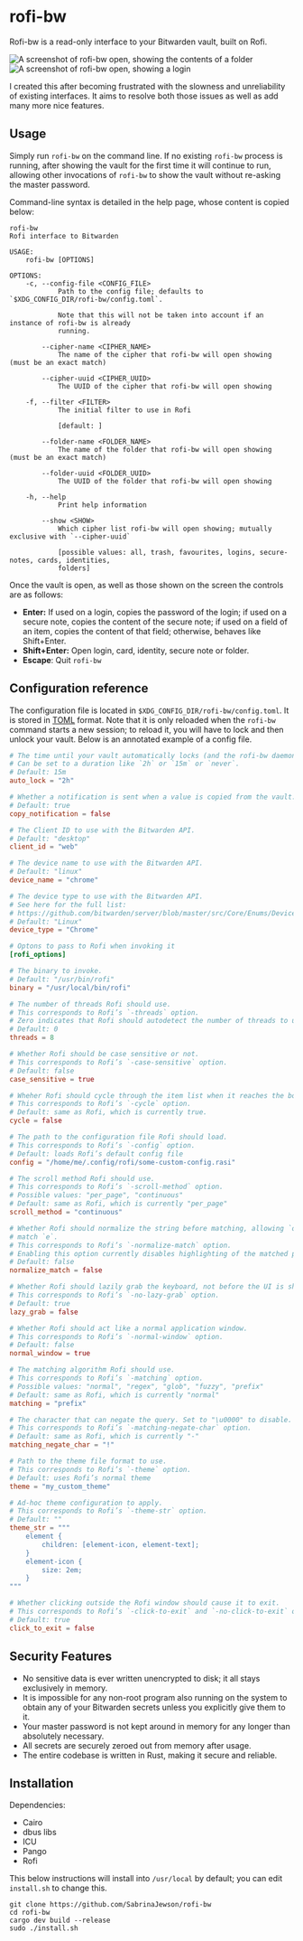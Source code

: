 # rofi-bw

Rofi-bw is a read-only interface to your Bitwarden vault, built on Rofi.

![A screenshot of rofi-bw open, showing the contents of a folder](demos/folder.png)
![A screenshot of rofi-bw open, showing a login](demos/login.png)

I created this
after becoming frustrated with the slowness and unreliability of existing interfaces.
It aims to resolve both those issues
as well as add many more nice features.

## Usage

Simply run `rofi-bw` on the command line.
If no existing `rofi-bw` process is running,
after showing the vault for the first time
it will continue to run,
allowing other invocations of `rofi-bw`
to show the vault without re-asking the master password.

Command-line syntax is detailed in the help page,
whose content is copied below:

```
rofi-bw
Rofi interface to Bitwarden

USAGE:
    rofi-bw [OPTIONS]

OPTIONS:
    -c, --config-file <CONFIG_FILE>
            Path to the config file; defaults to `$XDG_CONFIG_DIR/rofi-bw/config.toml`.

            Note that this will not be taken into account if an instance of rofi-bw is already
            running.

        --cipher-name <CIPHER_NAME>
            The name of the cipher that rofi-bw will open showing (must be an exact match)

        --cipher-uuid <CIPHER_UUID>
            The UUID of the cipher that rofi-bw will open showing

    -f, --filter <FILTER>
            The initial filter to use in Rofi

            [default: ]

        --folder-name <FOLDER_NAME>
            The name of the folder that rofi-bw will open showing (must be an exact match)

        --folder-uuid <FOLDER_UUID>
            The UUID of the folder that rofi-bw will open showing

    -h, --help
            Print help information

        --show <SHOW>
            Which cipher list rofi-bw will open showing; mutually exclusive with `--cipher-uuid`

            [possible values: all, trash, favourites, logins, secure-notes, cards, identities,
            folders]
```

Once the vault is open, as well as those shown on the screen the controls are as follows:

- **Enter:** If used on a login, copies the password of the login;
	if used on a secure note, copies the content of the secure note;
	if used on a field of an item, copies the content of that field;
	otherwise, behaves like Shift+Enter.
- **Shift+Enter:** Open login, card, identity, secure note or folder.
- **Escape**: Quit `rofi-bw`

## Configuration reference

The configuration file is located in `$XDG_CONFIG_DIR/rofi-bw/config.toml`.
It is stored in [TOML](https://toml.io/) format.
Note that it is only reloaded when the `rofi-bw` command starts a new session;
to reload it, you will have to lock and then unlock your vault.
Below is an annotated example of a config file.

```toml
# The time until your vault automatically locks (and the rofi-bw daemon exits).
# Can be set to a duration like `2h` or `15m` or `never`.
# Default: 15m
auto_lock = "2h"

# Whether a notification is sent when a value is copied from the vault.
# Default: true
copy_notification = false

# The Client ID to use with the Bitwarden API.
# Default: "desktop"
client_id = "web"

# The device name to use with the Bitwarden API.
# Default: "linux"
device_name = "chrome"

# The device type to use with the Bitwarden API.
# See here for the full list:
# https://github.com/bitwarden/server/blob/master/src/Core/Enums/DeviceType.cs
# Default: "Linux"
device_type = "Chrome"

# Optons to pass to Rofi when invoking it 
[rofi_options]

# The binary to invoke.
# Default: "/usr/bin/rofi"
binary = "/usr/local/bin/rofi"

# The number of threads Rofi should use.
# This corresponds to Rofi’s `-threads` option.
# Zero indicates that Rofi should autodetect the number of threads to use.
# Default: 0
threads = 8

# Whether Rofi should be case sensitive or not.
# This corresponds to Rofi’s `-case-sensitive` option.
# Default: false
case_sensitive = true

# Wheher Rofi should cycle through the item list when it reaches the bottom.
# This corresponds to Rofi’s `-cycle` option.
# Default: same as Rofi, which is currently true.
cycle = false

# The path to the configuration file Rofi should load.
# This corresponds to Rofi’s `-config` option.
# Default: loads Rofi’s default config file
config = "/home/me/.config/rofi/some-custom-config.rasi"

# The scroll method Rofi should use.
# This corresponds to Rofi’s `-scroll-method` option.
# Possible values: "per_page", "continuous"
# Default: same as Rofi, which is currently "per_page"
scroll_method = "continuous"

# Whether Rofi should normalize the string before matching, allowing `o` to match `ö` and `é` to
# match `e`.
# This corresponds to Rofi’s `-normalize-match` option.
# Enabling this option currently disables highlighting of the matched part.
# Default: false
normalize_match = false

# Whether Rofi should lazily grab the keyboard, not before the UI is shown.
# This corresponds to Rofi’s `-no-lazy-grab` option.
# Default: true
lazy_grab = false

# Whether Rofi should act like a normal application window.
# This corresponds to Rofi’s `-normal-window` option.
# Default: false
normal_window = true

# The matching algorithm Rofi should use.
# This corresponds to Rofi’s `-matching` option.
# Possible values: "normal", "regex", "glob", "fuzzy", "prefix"
# Default: same as Rofi, which is currently "normal"
matching = "prefix"

# The character that can negate the query. Set to "\u0000" to disable.
# This corresponds to Rofi’s `-matching-negate-char` option.
# Default: same as Rofi, which is currently "-"
matching_negate_char = "!"

# Path to the theme file format to use.
# This corresponds to Rofi’s `-theme` option.
# Default: uses Rofi’s normal theme
theme = "my_custom_theme"

# Ad-hoc theme configuration to apply.
# This corresponds to Rofi’s `-theme-str` option.
# Default: ""
theme_str = """
	element {
		children: [element-icon, element-text];
	}
	element-icon {
		size: 2em;
	}
"""

# Whether clicking outside the Rofi window should cause it to exit.
# This corresponds to Rofi’s `-click-to-exit` and `-no-click-to-exit` options.
# Default: true
click_to_exit = false
```

## Security Features

- No sensitive data is ever written unencrypted to disk;
	it all stays exclusively in memory.
- It is impossible
	for any non-root program also running on the system
	to obtain any of your Bitwarden secrets
	unless you explicitly give them to it.
- Your master password is not kept around in memory for any longer than absolutely necessary.
- All secrets are securely zeroed out from memory after usage.
- The entire codebase is written in Rust, making it secure and reliable.

## Installation

Dependencies:
- Cairo
- dbus libs
- ICU
- Pango
- Rofi

This below instructions will install into `/usr/local` by default;
you can edit `install.sh` to change this.

```
git clone https://github.com/SabrinaJewson/rofi-bw
cd rofi-bw
cargo dev build --release
sudo ./install.sh
```

